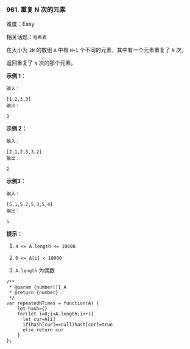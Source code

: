 ### 961. 重复 N 次的元素

难度：Easy

相关话题：`哈希表`

在大小为  `2N` 的数组  `A` 中有  `N+1`  个不同的元素，其中有一个元素重复了  `N`  次。



返回重复了  `N` 次的那个元素。












**示例 1：** 





```
输入：

[1,2,3,3]
输出：

3

```


**示例 2：** 





```
输入：

[2,1,2,5,3,2]
输出：

2

```


**示例3：** 





```
输入：

[5,1,5,2,5,3,5,4]
输出：

5

```






**提示：** 




1.  `4 <= A.length <= 10000` 

2.  `0 <= A[i] < 10000` 

3.  `A.length` 为偶数






```
/**
 * @param {number[]} A
 * @return {number}
 */
var repeatedNTimes = function(A) {
    let hash={}
    for(let i=0;i<A.length;i++){
      let cur=A[i]
      if(hash[cur]==null)hash[cur]=true
      else return cur
    }
};



```

